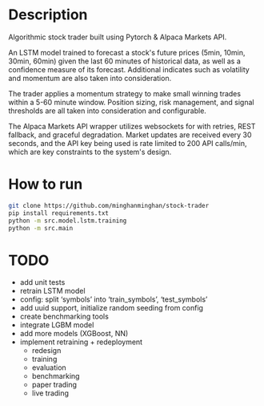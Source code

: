 # Description
Algorithmic stock trader built using Pytorch & Alpaca Markets API.

An LSTM model trained to forecast a stock's future prices (5min, 10min, 30min, 60min) given the last 60 minutes of historical data, as well as a confidence measure of its forecast. Additional indicates such as volatility and momentum are also taken into consideration.

The trader applies a momentum strategy to make small winning trades within a 5-60 minute window. Position sizing, risk management, and signal thresholds are all taken into consideration and configurable.

The Alpaca Markets API wrapper utilizes websockets for with retries, REST fallback, and graceful degradation. Market updates are received every 30 seconds, and the API key being used is rate limited to 200 API calls/min, which are key constraints to the system's design.

# How to run
```bash
git clone https://github.com/minghanminghan/stock-trader
pip install requirements.txt
python -m src.model.lstm.training
python -m src.main
```

# TODO
- add unit tests
- retrain LSTM model
- config: split ‘symbols’ into ‘train_symbols’, ‘test_symbols’
- add uuid support, initialize random seeding from config
- create benchmarking tools
- integrate LGBM model
- add more models (XGBoost, NN)
- implement retraining + redeployment
  - redesign
  - training
  - evaluation
  - benchmarking
  - paper trading
  - live trading